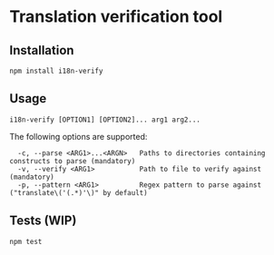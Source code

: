 # Translation verification tool

## Installation
`npm install i18n-verify`

## Usage
`i18n-verify [OPTION1] [OPTION2]... arg1 arg2...`

The following options are supported:
```
  -c, --parse <ARG1>...<ARGN>	Paths to directories containing constructs to parse (mandatory)
  -v, --verify <ARG1>        	Path to file to verify against (mandatory)
  -p, --pattern <ARG1>       	Regex pattern to parse against ("translate\('(.*)'\)" by default)
```

## Tests (WIP)
`npm test`
